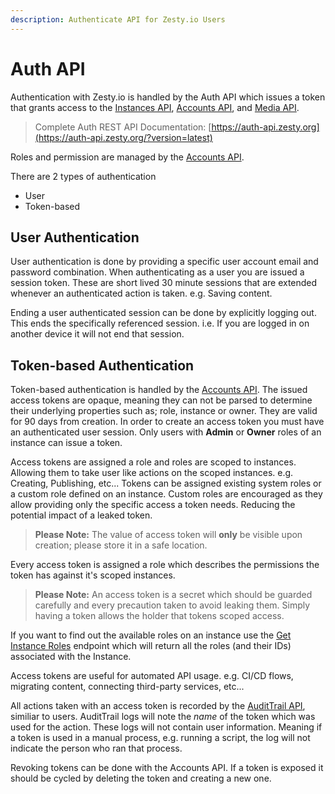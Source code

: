 ```yaml
---
description: Authenticate API for Zesty.io Users
---
```


# Auth API

Authentication with Zesty.io is handled by the Auth API which issues a token that grants access to the [Instances API](https://github.com/zesty-io/zesty-org/tree/235f491605bc0837da2a305c282d907ccab019a7/apis/instances-rest-api/README.md), [Accounts API](../../accounts/guides/accounts-api/), and [Media API](auth-api.md).

> Complete Auth REST API Documentation: [https://auth-api.zesty.org](https://auth-api.zesty.org/?version=latest)

Roles and permission are managed by the [Accounts API](https://accounts-api.zesty.org/).

There are 2 types of authentication

* User&#x20;
* Token-based

## User Authentication

User authentication is done by providing a specific user account email and password combination. When authenticating as a user you are issued a session token. These are short lived 30 minute sessions that are extended whenever an authenticated action is taken. e.g. Saving content.

Ending a user authenticated session can be done by explicitly logging out. This ends the specifically referenced session. i.e. If you are logged in on another device it will not end that session.

## Token-based Authentication

Token-based authentication is handled by the [Accounts API](https://accounts-api.zesty.org/?version=latest#2d602695-3f14-44c2-b97a-212c402250f6). The issued access tokens are opaque, meaning they can not be parsed to determine their underlying properties such as; role, instance or owner. They are valid for 90 days from creation. In order to create an access token you must have an authenticated user session. Only users with **Admin** or **Owner** roles of an instance can issue a token.

Access tokens are assigned a role and roles are scoped to instances. Allowing them to take user like actions on the scoped instances. e.g. Creating, Publishing, etc... Tokens can be assigned existing system roles or a custom role defined on an instance. Custom roles are encouraged as they allow providing only the specific access a token needs. Reducing the potential impact of a leaked token.

> **Please Note:** The value of access token will **only** be visible upon creation; please store it in a safe location.

Every access token is assigned a role which describes the permissions the token has against it's scoped instances.

> **Please Note:** An access token is a secret which should be guarded carefully and every precaution taken to avoid leaking them. Simply having a token allows the holder that tokens scoped access.

If you want to find out the available roles on an instance use the [Get Instance Roles](https://accounts-api.zesty.org/?version=latest#e2ac76b2-244c-4570-9734-8e48288e3477) endpoint which will return all the roles (and their IDs) associated with the Instance.

Access tokens are useful for automated API usage. e.g. CI/CD flows, migrating content, connecting third-party services, etc...

All actions taken with an access token is recorded by the [AuditTrail API](https://instances-api.zesty.org/?version=latest#026123c3-086e-42bd-9eda-86c2b5de33a2), similiar to users. AuditTrail logs will note the _name_ of the token which was used for the action. These logs will not contain user information. Meaning if a token is used in a manual process, e.g. running a script, the log will not indicate the person who ran that process.

Revoking tokens can be done with the Accounts API. If a token is exposed it should be cycled by deleting the token and creating a new one.
